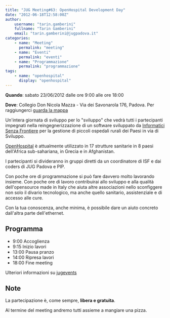 ```yaml
---
title: "JUG Meeting#63: OpenHospital Development Day"
date: "2012-06-18T12:58:00Z"
author:
    username: "tarin.gamberini"
    fullname: "Tarin Gamberini"
    email: "tarin.gamberini@jugpadova.it"
categories:
    - name: "Meeting"
      permalink: "meeting"
    - name: "Eventi"
      permalink: "eventi"
    - name: "Programmazione"
      permalink: "programmazione"
tags:
    - name: "openhospital"
      display: "openhospital"
---
```


**Quando**: sabato 23/06/2012 dalle ore 9:00 alle ore 18:00

**Dove**: Collegio Don Nicola Mazza - Via dei Savonarola 176, Padova.
Per raggiungerci [guarda la
mappa](http://maps.google.it/maps?q=dei+Savonarola+176,+padova&hl=it&ll=45.4124,11.867852&spn=0.008089,0.01929&sll=41.442726,12.392578&sspn=8.841901,19.753418&hnear=Via+dei+Savonarola,+176,+35137+Padova,+Veneto&t=m&z=16&iwloc=A)

Un'intera giornata di sviluppo per lo "sviluppo" che vedrà tutti i
partecipanti impegnati nella reingegnerizzazione di un software
sviluppato da [Informatici Senza
Frontiere](http://www.informaticisenzafrontiere.org/) per la gestione di
piccoli ospedali rurali dei Paesi in via di Sviluppo.

[OpenHospital](http://www.informaticisenzafrontiere.org/tag/open-hospital/)
è attualmente utilizzato in 17 strutture sanitarie in 8 paesi
dell'Africa sub-sahariana, in Grecia e in Afghanistan.

I partecipanti si divideranno in gruppi diretti da un coordinatore di
ISF e dai coders di JUG Padova e PIP.

Con poche ore di programmazione si può fare davvero molto lavorando
insieme. Con poche ore di lavoro contribuirai allo sviluppo e alla
qualità dell'opensource made in Italy che aiuta altre associazioni nello
sconfiggere non solo il divario tecnologico, ma anche quello sanitario,
assistenziale e di accesso alle cure.

Con la tua conoscenza, anche minima, è possibile dare un aiuto concreto
dall'altra parte dell'ethernet.

Programma
---------

-   9:00 Accoglienza
-   9:15 Inizio lavori
-   13:00 Pausa pranzo
-   14:00 Ripresa lavori
-   18:00 Fine meeting

Ulteriori informazioni su
[jugevents](http://www.jugevents.org/jugevents/event/show.html?id=46618)

Note
----

La partecipazione è, come sempre, **libera e gratuita**.

Al termine del meeting andremo tutti assieme a mangiare una pizza.
